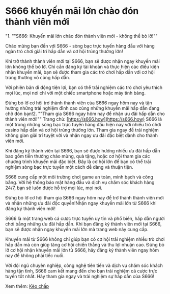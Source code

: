 # S666 khuyến mãi lớn chào đón thành viên mới
"1. ""S666: Khuyến mãi lớn chào đón thành viên mới - không thể bỏ lỡ!""

Chào mừng bạn đến với S666 - sòng bạc trực tuyến hàng đầu với hàng ngàn trò chơi giải trí hấp dẫn và cơ hội trúng thưởng lớn!

Khi trở thành thành viên mới tại S666, bạn sẽ được nhận ngay khuyến mãi lớn không thể bỏ lỡ. Chỉ cần đăng ký tài khoản và thực hiện các điều kiện nhận khuyến mãi, bạn sẽ được tham gia các trò chơi hấp dẫn với cơ hội trúng thưởng vô cùng hấp dẫn.

Với phiên bản di động tiện lợi, bạn có thể trải nghiệm các trò chơi yêu thích mọi lúc, mọi nơi chỉ với một chiếc smartphone hoặc máy tính bảng.

Đừng bỏ lỡ cơ hội trở thành thành viên của S666 ngay hôm nay và tận hưởng những trải nghiệm đỉnh cao cùng những khuyến mãi hấp dẫn đang chờ đón bạn!2. ""Tham gia S666 ngay hôm nay để nhận ưu đãi hấp dẫn cho thành viên mới!""
Trang chủ: [https://s666.how](https://s666.how)
   S666 là một trong những sòng bạc trực tuyến hàng đầu hiện nay với nhiều trò chơi casino hấp dẫn và cơ hội trúng thưởng lớn. Tham gia ngay để trải nghiệm không gian giải trí tuyệt vời và nhận ngay ưu đãi đặc biệt dành cho thành viên mới.

   Khi đăng ký thành viên tại S666, bạn sẽ được hưởng nhiều ưu đãi hấp dẫn bao gồm tiền thưởng chào mừng, quà tặng, hoặc cơ hội tham gia các chương trình khuyến mãi đặc biệt. Đây là cơ hội lớn để bạn có thể trải nghiệm sòng bạc trực tuyến một cách dễ dàng và thuận tiện.

   S666 cung cấp một môi trường chơi game an toàn, minh bạch và công bằng. Với hệ thống bảo mật hàng đầu và dịch vụ chăm sóc khách hàng 24/7, bạn sẽ luôn được hỗ trợ mọi lúc, mọi nơi.

   Đừng bỏ lỡ cơ hội tham gia S666 ngay hôm nay để trở thành thành viên mới và nhận những ưu đãi độc quyền!Nhận ngay khuyến mãi lớn từ S666 khi đăng ký thành viên mới!

S666 là một trang web cá cược trực tuyến uy tín và phổ biến, hấp dẫn người chơi bằng những ưu đãi hấp dẫn. Khi bạn đăng ký thành viên mới tại S666, bạn sẽ được nhận ngay khuyến mãi lớn mà trang web này cung cấp.


Khuyến mãi từ S666 không chỉ giúp bạn có cơ hội trải nghiệm nhiều trò chơi hấp dẫn mà còn giúp tăng cơ hội chiến thắng và thu lợi nhuận cao. Đừng bỏ lỡ cơ hội nhận khuyến mãi lớn từ S666, hãy đăng ký thành viên ngay hôm nay để không phải tiếc nuối.


Với đội ngũ chuyên nghiệp, công nghệ tiên tiến và dịch vụ chăm sóc khách hàng tận tình, S666 cam kết mang đến cho bạn trải nghiệm cá cược trực tuyến tốt nhất. Hãy tham gia ngay và trải nghiệm sự hấp dẫn của S666!

Xem thêm: [Kèo chấp](https://s666.how/keo-chap/)